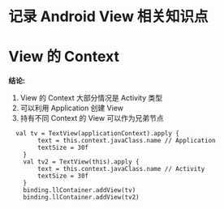 # 记录 Android View 相关知识点

# View 的 Context

**结论:**

1. View 的 Context 大部分情况是 Activity 类型
2. 可以利用 Application 创建 View
3. 持有不同 Context 的 View 可以作为兄弟节点

```
  val tv = TextView(applicationContext).apply {
        text = this.context.javaClass.name // Application
        textSize = 30f
    }
    val tv2 = TextView(this).apply {
        text = this.context.javaClass.name // Activity
        textSize = 30f
    }
    binding.llContainer.addView(tv)
    binding.llContainer.addView(tv2)
```

